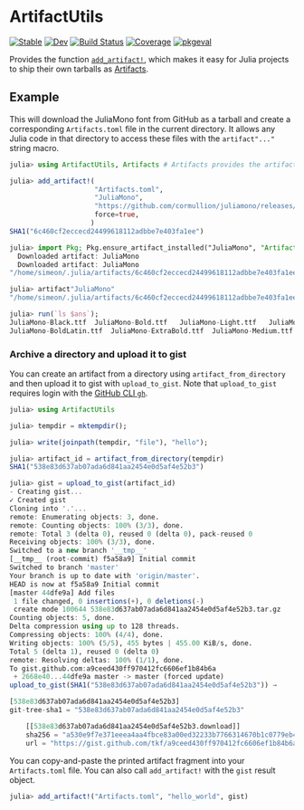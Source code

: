 # ArtifactUtils

[![Stable](https://img.shields.io/badge/docs-stable-blue.svg)](https://JuliaPackaging.github.io/ArtifactUtils.jl/stable/)
[![Dev](https://img.shields.io/badge/docs-dev-blue.svg)](https://JuliaPackaging.github.io/ArtifactUtils.jl/dev/)
[![Build Status](https://github.com/JuliaPackaging/ArtifactUtils.jl/workflows/CI/badge.svg)](https://github.com/simeonschaub/ArtifactUtils.jl/actions)
[![Coverage](https://codecov.io/gh/JuliaPackaging/ArtifactUtils.jl/branch/master/graph/badge.svg)](https://codecov.io/gh/simeonschaub/ArtifactUtils.jl)
[![pkgeval](https://juliahub.com/docs/ArtifactUtils/pkgeval.svg)](https://juliahub.com/ui/Packages/ArtifactUtils/d8lJU)

Provides the function
[`add_artifact!`](https://JuliaPackaging.github.io/ArtifactUtils.jl/dev/#ArtifactUtils.add_artifact!-Tuple{String,String,String}),
which makes it easy for Julia projects to ship their own tarballs as
[Artifacts](https://julialang.github.io/Pkg.jl/dev/artifacts/).

## Example

This will download the JuliaMono font from GitHub as a tarball and create a corresponding
`Artifacts.toml` file in the current directory. It allows any Julia code in that directory
to access these files with the `artifact"..."` string macro.

```julia
julia> using ArtifactUtils, Artifacts # Artifacts provides the artifact string macro

julia> add_artifact!(
                     "Artifacts.toml",
                     "JuliaMono",
                     "https://github.com/cormullion/juliamono/releases/download/v0.030/JuliaMono.tar.gz",
                     force=true,
                    )
SHA1("6c460cf2eccecd24499618112adbbe7e403fa1ee")

julia> import Pkg; Pkg.ensure_artifact_installed("JuliaMono", "Artifacts.toml")
  Downloaded artifact: JuliaMono
  Downloaded artifact: JuliaMono
"/home/simeon/.julia/artifacts/6c460cf2eccecd24499618112adbbe7e403fa1ee"

julia> artifact"JuliaMono"
"/home/simeon/.julia/artifacts/6c460cf2eccecd24499618112adbbe7e403fa1ee"

julia> run(`ls $ans`);
JuliaMono-Black.ttf	 JuliaMono-Bold.ttf	  JuliaMono-Light.ttf	JuliaMono-RegularLatin.ttf  LICENSE
JuliaMono-BoldLatin.ttf  JuliaMono-ExtraBold.ttf  JuliaMono-Medium.ttf	JuliaMono-Regular.ttf
```

### Archive a directory and upload it to gist

You can create an artifact from a directory using `artifact_from_directory` and
then upload it to gist with `upload_to_gist`.  Note that `upload_to_gist`
requires login with the [GitHub CLI `gh`](https://github.com/cli/cli).

```julia
julia> using ArtifactUtils

julia> tempdir = mktempdir();

julia> write(joinpath(tempdir, "file"), "hello");

julia> artifact_id = artifact_from_directory(tempdir)
SHA1("538e83d637ab07ada6d841aa2454e0d5af4e52b3")

julia> gist = upload_to_gist(artifact_id)
- Creating gist...
✓ Created gist
Cloning into '.'...
remote: Enumerating objects: 3, done.
remote: Counting objects: 100% (3/3), done.
remote: Total 3 (delta 0), reused 0 (delta 0), pack-reused 0
Receiving objects: 100% (3/3), done.
Switched to a new branch '__tmp__'
[__tmp__ (root-commit) f5a58a9] Initial commit
Switched to branch 'master'
Your branch is up to date with 'origin/master'.
HEAD is now at f5a58a9 Initial commit
[master 44dfe9a] Add files
 1 file changed, 0 insertions(+), 0 deletions(-)
 create mode 100644 538e83d637ab07ada6d841aa2454e0d5af4e52b3.tar.gz
Counting objects: 5, done.
Delta compression using up to 128 threads.
Compressing objects: 100% (4/4), done.
Writing objects: 100% (5/5), 455 bytes | 455.00 KiB/s, done.
Total 5 (delta 1), reused 0 (delta 0)
remote: Resolving deltas: 100% (1/1), done.
To gist.github.com:a9ceed430ff970412fc6606ef1b84b6a
 + 2668e40...44dfe9a master -> master (forced update)
upload_to_gist(SHA1("538e83d637ab07ada6d841aa2454e0d5af4e52b3")) →

[538e83d637ab07ada6d841aa2454e0d5af4e52b3]
git-tree-sha1 = "538e83d637ab07ada6d841aa2454e0d5af4e52b3"

    [[538e83d637ab07ada6d841aa2454e0d5af4e52b3.download]]
    sha256 = "a530e9f7e371eeea4aa4fbce83a00ed32233b7766314670b1c0779eb46a7b68d"
    url = "https://gist.github.com/tkf/a9ceed430ff970412fc6606ef1b84b6a/raw/538e83d637ab07ada6d841aa2454e0d5af4e52b3.tar.gz"
```

You can copy-and-paste the printed artifact fragment into your `Artifacts.toml`
file.  You can also call `add_artifact!` with the `gist` result object.

```julia
julia> add_artifact!("Artifacts.toml", "hello_world", gist)
```
